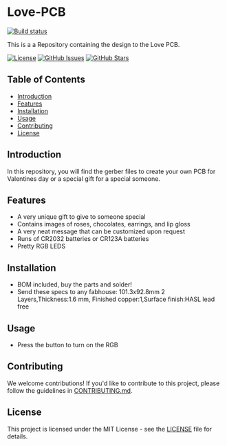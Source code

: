 # Love-PCB
[![Build status](https://ci.appveyor.com/api/projects/status/yc3leb1t5t6ue01i?svg=true)]()

This is a a Repository containing the design to the Love PCB.

[![License](https://img.shields.io/badge/License-Opensource-blue.svg)](https://opensource.org/licenses/MIT)
[![GitHub Issues](https://img.shields.io/github/issues/your_username/power-system-analysis-codes.svg)](https://github.com/your_username/power-system-analysis-codes/issues)
[![GitHub Stars](https://img.shields.io/github/stars/your_username/power-system-analysis-codes.svg)](https://github.com/your_username/power-system-analysis-codes/stargazers)

## Table of Contents

- [Introduction](#introduction)
- [Features](#features)
- [Installation](#installation)
- [Usage](#usage)
- [Contributing](#contributing)
- [License](#license)

## Introduction

In this repository, you will find the gerber files to create your own PCB for Valentines day or a special gift for a special someone.

## Features

- A very unique gift to give to someone special
- Contains images of roses, chocolates, earrings, and lip gloss
- A very neat message that can be customized upon request
- Runs of CR2032 batteries or CR123A batteries
- Pretty RGB LEDS 

## Installation

- BOM included, buy the parts and solder!
- Send these specs to any fabhouse: 101.3x92.8mm 2 Layers,Thickness:1.6 mm, Finished copper:1,Surface finish:HASL lead free
  
## Usage

- Press the button to turn on the RGB
  
## Contributing

We welcome contributions! If you'd like to contribute to this project, please follow the guidelines in [CONTRIBUTING.md](CONTRIBUTING.md).

## License

This project is licensed under the MIT License - see the [LICENSE](LICENSE) file for details.

